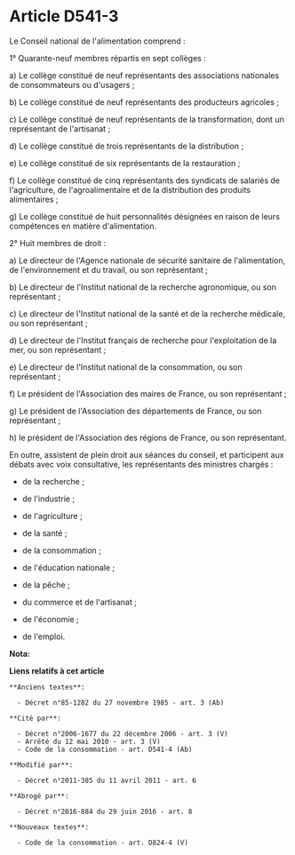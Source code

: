 # Article D541-3

Le Conseil national de l'alimentation comprend : 

1° Quarante-neuf membres répartis en sept collèges : 

a) Le collège constitué de neuf représentants des associations nationales de consommateurs ou d'usagers ; 

b) Le collège constitué de neuf représentants des producteurs agricoles ; 

c) Le collège constitué de neuf représentants de la transformation, dont un représentant de l'artisanat ; 

d) Le collège constitué de trois représentants de la distribution ; 

e) Le collège constitué de six représentants de la restauration ; 

f) Le collège constitué de cinq représentants des syndicats de salariés de l'agriculture, de l'agroalimentaire et de la
distribution des produits alimentaires ; 

g) Le collège constitué de huit personnalités désignées en raison de leurs compétences en matière d'alimentation. 

2° Huit membres de droit : 

a) Le directeur de l'Agence nationale de sécurité sanitaire de l'alimentation, de l'environnement et du travail, ou son
représentant ; 

b) Le directeur de l'Institut national de la recherche agronomique, ou son représentant ; 

c) Le directeur de l'Institut national de la santé et de la recherche médicale, ou son représentant ; 

d) Le directeur de l'Institut français de recherche pour l'exploitation de la mer, ou son représentant ; 

e) Le directeur de l'Institut national de la consommation, ou son représentant ; 

f) Le président de l'Association des maires de France, ou son représentant ; 

g) Le président de l'Association des départements de France, ou son représentant ; 

h) le président de l'Association des régions de France, ou son représentant. 

En outre, assistent de plein droit aux séances du conseil, et participent aux débats avec voix consultative, les
représentants des ministres chargés :

- de la recherche ;

- de l'industrie ;

- de l'agriculture ;

- de la santé ;

- de la consommation ;

- de l'éducation nationale ;

- de la pêche ;

- du commerce et de l'artisanat ;

- de l'économie ;

- de l'emploi.

**Nota:**



**Liens relatifs à cet article**

	**Anciens textes**:

	  - Décret n°85-1282 du 27 novembre 1985 - art. 3 (Ab)

	**Cité par**:

	  - Décret n°2006-1677 du 22 décembre 2006 - art. 3 (V)
	  - Arrêté du 12 mai 2010 - art. 3 (V)
	  - Code de la consommation - art. D541-4 (Ab)

	**Modifié par**:

	  - Décret n°2011-385 du 11 avril 2011 - art. 6

	**Abrogé par**:

	  - Décret n°2016-884 du 29 juin 2016 - art. 8

	**Nouveaux textes**:

	  - Code de la consommation - art. D824-4 (V)
